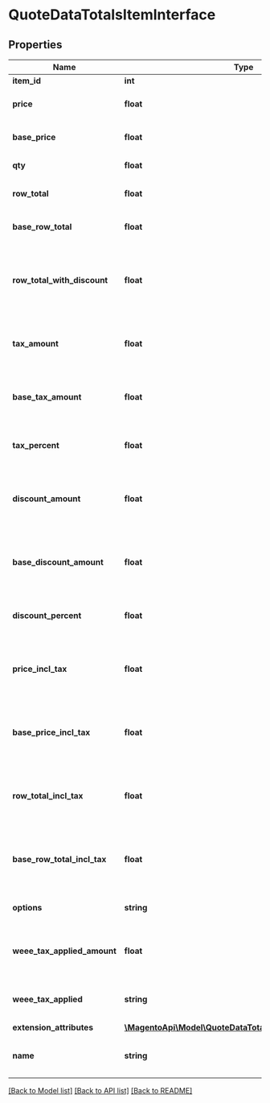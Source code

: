 # QuoteDataTotalsItemInterface

## Properties
Name | Type | Description | Notes
------------ | ------------- | ------------- | -------------
**item_id** | **int** | Item id | 
**price** | **float** | Item price in quote currency. | 
**base_price** | **float** | Item price in base currency. | 
**qty** | **float** | Item quantity. | 
**row_total** | **float** | Row total in quote currency. | 
**base_row_total** | **float** | Row total in base currency. | 
**row_total_with_discount** | **float** | Row total with discount in quote currency. Otherwise, null. | [optional] 
**tax_amount** | **float** | Tax amount in quote currency. Otherwise, null. | [optional] 
**base_tax_amount** | **float** | Tax amount in base currency. Otherwise, null. | [optional] 
**tax_percent** | **float** | Tax percent. Otherwise, null. | [optional] 
**discount_amount** | **float** | Discount amount in quote currency. Otherwise, null. | [optional] 
**base_discount_amount** | **float** | Discount amount in base currency. Otherwise, null. | [optional] 
**discount_percent** | **float** | Discount percent. Otherwise, null. | [optional] 
**price_incl_tax** | **float** | Price including tax in quote currency. Otherwise, null. | [optional] 
**base_price_incl_tax** | **float** | Price including tax in base currency. Otherwise, null. | [optional] 
**row_total_incl_tax** | **float** | Row total including tax in quote currency. Otherwise, null. | [optional] 
**base_row_total_incl_tax** | **float** | Row total including tax in base currency. Otherwise, null. | [optional] 
**options** | **string** | Item price in quote currency. | 
**weee_tax_applied_amount** | **float** | Item weee tax applied amount in quote currency. | 
**weee_tax_applied** | **string** | Item weee tax applied in quote currency. | 
**extension_attributes** | [**\MagentoApi\Model\QuoteDataTotalsItemExtensionInterface**](QuoteDataTotalsItemExtensionInterface.md) |  | [optional] 
**name** | **string** | Product name. Otherwise, null. | [optional] 

[[Back to Model list]](../../README.md#documentation-for-models) [[Back to API list]](../../README.md#documentation-for-api-endpoints) [[Back to README]](../../README.md)

